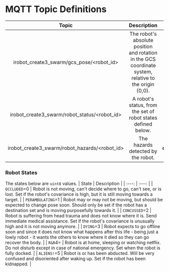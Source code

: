 # MQTT Topic Definitions

| Topic | Description |  Fields | Example | 
| :---: | :---: | :---: | :---: | 
| irobot_create3_swarm/gcs_pose/<robot_id> | The robot's absolute position and rotation in the GCS coordinate system, relative to the origin (0,0). | **pose**(geometry_msgs/PoseWithCovariance), **twist**(geometry_msgs/TwistWithCovariance) and all sub-fields of these two objects. | _{"pose":{PoseWithCovariance object},"twist":{TwistWithCovariance object}}_ | 
| irobot_create3_swarm/robot_status/<robot_id> | A robot's status, from the set of robot states defined below. | **state**(uint8) | _{"state": PERAMBULATING}_|
| irobot_create3_swarm/robot_hazards/<robot_id> | The hazards detected by the robot. | **detections**(irobot_create3_msgs/HazardDetection[]) | _{"detections": [BUMP, CLIFF, STALL]}_ | 

### Robot States
The states below are `uint8` values.
| State | Description | 
| :---: | :---: |
| `OCCLUDED`=0 | Robot is not moving, can't decide where to go, can't see, or is lost. Set if the robot's covariance is high, but it is still moving towards a target. | 
| `PERAMBULATING`=1 | Robot may or may not be moving, but should be expected to change pose soon. Should only be set if the robot has a destination set and is moving purposefully towards it. | 
| `CONCUSSED`=2 | Robot is suffering from head trauma and does not know where it is. Send immediate medical assistance. Set if the robot's covariance is unusually high and it is not moving anymore. | 
| `DYING`=3 | Robot expects to go offline soon and since it does not know what happens after this life - being just a lowly robot - it wants the others to know where it died so they can go recover the body. |
| `R&R`4= | Robot is at home, sleeping or watching netflix. Do not disturb except in case of national emergency. Set when the robot is fully docked. | 
| `ALIENS!`=5 | Robot is or has been abducted. Will be very confused and disoriented after waking up. Set if the robot has been kidnapped. |

